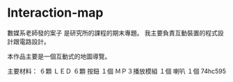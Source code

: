 # Interaction-map
數媒系老師發的案子
是研究所的課程的期末專題。
我主要負責互動裝置的程式設計跟電路設計。

本作品主要是一個互動式的地圖導覽。

主要材料：
６顆  ＬＥＤ
６顆  按鈕
１個  ＭＰ３播放模組
１個  喇叭
１個  74hc595